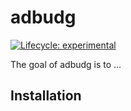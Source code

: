
<!-- README.md is generated from README.Rmd. Please edit that file -->

# adbudg

<!-- badges: start -->

[![Lifecycle:
experimental](https://img.shields.io/badge/lifecycle-experimental-orange.svg)](https://www.tidyverse.org/lifecycle/#experimental)
<!-- badges: end -->

The goal of adbudg is to …

## Installation
